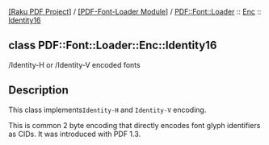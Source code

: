 [[Raku PDF Project]](https://pdf-raku.github.io)
 / [[PDF-Font-Loader Module]](https://pdf-raku.github.io/PDF-Font-Loader-raku)
 / [PDF::Font::Loader](https://pdf-raku.github.io/PDF-Font-Loader-raku/PDF/Font/Loader)
 :: [Enc](https://pdf-raku.github.io/PDF-Font-Loader-raku/PDF/Font/Loader/Enc)
 :: [Identity16](https://pdf-raku.github.io/PDF-Font-Loader-raku/PDF/Font/Loader/Enc/Identity16)

class PDF::Font::Loader::Enc::Identity16
----------------------------------------

/Identity-H or /Identity-V encoded fonts

Description
-----------

This class implements`Identity-H` and `Identity-V` encoding.

This is common 2 byte encoding that directly encodes font glyph identifiers as CIDs. It was introduced with PDF 1.3.

